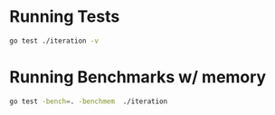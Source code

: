 # Running Tests

```bash
go test ./iteration -v 
```


# Running Benchmarks w/ memory

```bash
go test -bench=. -benchmem  ./iteration
```